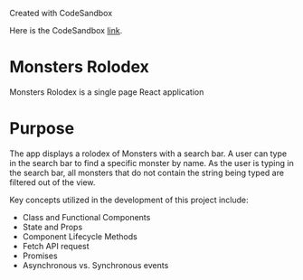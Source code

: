 Created with CodeSandbox 

Here is the CodeSandbox [link](https://codesandbox.io/s/github/cihanukan/monster-rolodex/).

# Monsters Rolodex
Monsters Rolodex is a single page React application

# Purpose
The app displays a rolodex of Monsters with a search bar. A user can type in the search bar to find a specific monster by name. As the user is typing in the search bar, all monsters that do not contain the string being typed are filtered out of the view.

Key concepts utilized in the development of this project include:

- Class and Functional Components
- State and Props
- Component Lifecycle Methods
- Fetch API request
- Promises
- Asynchronous vs. Synchronous events
